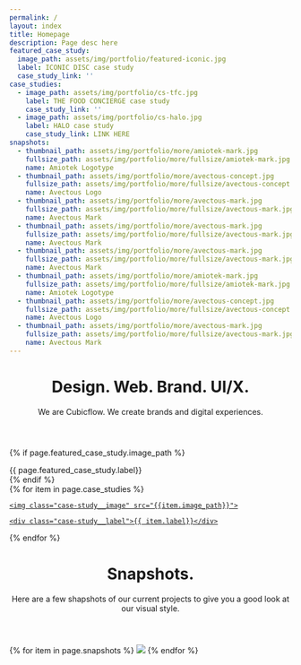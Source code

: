 ```yaml
---
permalink: /
layout: index
title: Homepage
description: Page desc here
featured_case_study:
  image_path: assets/img/portfolio/featured-iconic.jpg
  label: ICONIC DISC case study
  case_study_link: ''
case_studies:
  - image_path: assets/img/portfolio/cs-tfc.jpg
    label: THE FOOD CONCIERGE case study
    case_study_link: ''
  - image_path: assets/img/portfolio/cs-halo.jpg
    label: HALO case study
    case_study_link: LINK HERE
snapshots:
  - thumbnail_path: assets/img/portfolio/more/amiotek-mark.jpg
    fullsize_path: assets/img/portfolio/more/fullsize/amiotek-mark.jpg
    name: Amiotek Logotype
  - thumbnail_path: assets/img/portfolio/more/avectous-concept.jpg
    fullsize_path: assets/img/portfolio/more/fullsize/avectous-concept.jpg
    name: Avectous Logo
  - thumbnail_path: assets/img/portfolio/more/avectous-mark.jpg
    fullsize_path: assets/img/portfolio/more/fullsize/avectous-mark.jpg
    name: Avectous Mark
  - thumbnail_path: assets/img/portfolio/more/avectous-mark.jpg
    fullsize_path: assets/img/portfolio/more/fullsize/avectous-mark.jpg
    name: Avectous Mark
  - thumbnail_path: assets/img/portfolio/more/avectous-mark.jpg
    fullsize_path: assets/img/portfolio/more/fullsize/avectous-mark.jpg
    name: Avectous Mark
  - thumbnail_path: assets/img/portfolio/more/amiotek-mark.jpg
    fullsize_path: assets/img/portfolio/more/fullsize/amiotek-mark.jpg
    name: Amiotek Logotype
  - thumbnail_path: assets/img/portfolio/more/avectous-concept.jpg
    fullsize_path: assets/img/portfolio/more/fullsize/avectous-concept.jpg
    name: Avectous Logo
  - thumbnail_path: assets/img/portfolio/more/avectous-mark.jpg
    fullsize_path: assets/img/portfolio/more/fullsize/avectous-mark.jpg
    name: Avectous Mark
---
```


<header class="header header--dark">
  <h1>Design. Web. Brand. UI/X.</h1>
  <span class="subheading">
    We are Cubicflow. We create brands and digital experiences.
  </span>
</header>

{% if page.featured_case_study.image_path %}
<div class="featured-case-study">

  <div class="featured-case-study__image cf-responsive" style="background-image: url({{page.featured_case_study.image_path}})">
  </div>

  <div class="case-study__label">{{ page.featured_case_study.label}}</div>
</div>
{% endif %}


<div class="case-study-grid">
  {% for item in page.case_studies %}
  <a href="{{item.case_study_link}}" class="case-study">
    
    <img class="case-study__image" src="{{item.image_path}}">
    
    <div class="case-study__label">{{ item.label}}</div>
  </a>
  {% endfor %}
</div>


<header class="header header--dark">
  <h1>Snapshots.</h1>
  <span class="subheading">
  Here are a few shapshots of our current projects to give you a good look at our visual style.
  </span>
</header>


<div class="shapshots-grid">
  {% for item in page.snapshots %}
  <a class="shapshots-grid__snapshot">
    <img src="{{item.thumbnail_path}}">
  </a>
  {% endfor %}
</div>
